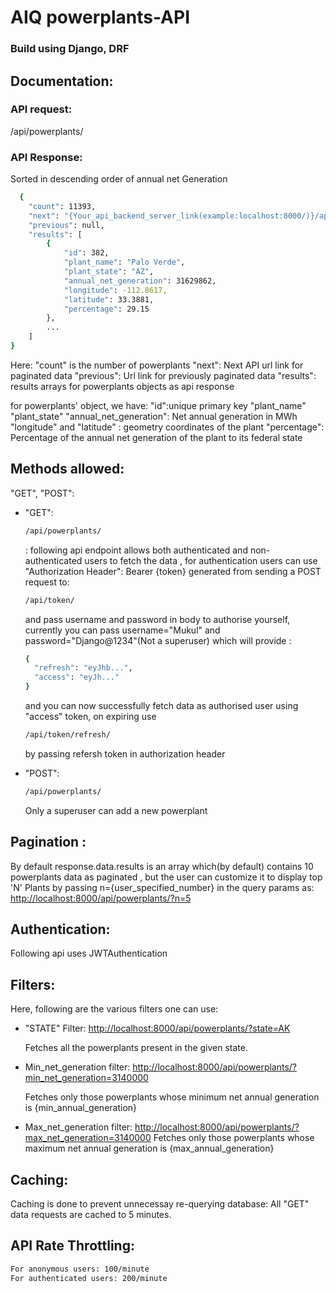 # AIQ powerplants-API

### Build using Django, DRF

## Documentation:
### API request:
   /api/powerplants/

### API Response:
  Sorted in descending order of annual net Generation 
```sh
  {
    "count": 11393,
    "next": "{Your_api_backend_server_link(example:localhost:8000/)}/api/powerplants/?limit=10&offset=10",
    "previous": null,
    "results": [
        {
            "id": 382,
            "plant_name": "Palo Verde",
            "plant_state": "AZ",
            "annual_net_generation": 31629862,
            "longitude": -112.8617,
            "latitude": 33.3881,
            "percentage": 29.15
        },
        ...
    ]
}
```
Here:
  "count" is the number of powerplants
  "next": Next API url link for paginated data
  "previous": Url link for previously paginated data
  "results": results arrays for powerplants objects as api response

  for powerplants' object, we have:
  "id":unique primary key
  "plant_name"
  "plant_state"
  "annual_net_generation": Net annual generation in MWh
  "longitude" and "latitude" : geometry coordinates of the plant
  "percentage": Percentage of the annual net generation of the plant to its federal state

## Methods allowed: 
"GET", "POST":

* "GET":
  ``` sh
  /api/powerplants/
  ```
  : following api endpoint allows both authenticated and non-authenticated users to fetch the data , for authentication users can use "Authorization Header": Bearer {token} generated from sending a POST request to: 
  ``` sh
  /api/token/
  ```
  and pass username and password in body to authorise yourself, currently you  can pass username="Mukul" and password="Django@1234"(Not   a superuser)
  which will provide :

  ``` sh
  {
    "refresh": "eyJhb...",
    "access": "eyJh..."
  }
  ```
  and you can now successfully fetch data as authorised user using "access" token, on expiring use
  ``` sh
  /api/token/refresh/
  ```
  by passing refersh token in authorization header

* "POST":
  ``` sh
  /api/powerplants/
  ```
  Only a superuser can add a new powerplant

  

## Pagination :
By default response.data.results is an array which(by default) contains 10 powerplants data as paginated , but the user can customize it to display top 'N' Plants by passing n={user_specified_number} in the query params as:
[http://localhost:8000/api/powerplants/?n=5](http://localhost:8000/api/powerplants/?n=5)

## Authentication:
Following api uses JWTAuthentication

## Filters:
Here, following are the various filters one can use:

* "STATE" Filter:
  [http://localhost:8000/api/powerplants/?state=AK](http://localhost:8000/api/powerplants/?state=AK)
  
  Fetches all the powerplants present in the given state.

* Min_net_generation filter:
  [http://localhost:8000/api/powerplants/?min_net_generation=3140000](http://localhost:8000/api/powerplants/?min_net_generation=3140000)

  Fetches only those powerplants whose minimum net annual generation is {min_annual_generation}

* Max_net_generation filter:
  [http://localhost:8000/api/powerplants/?max_net_generation=3140000](http://localhost:8000/api/powerplants/?max_net_generation=3140000)
  Fetches only those powerplants whose maximum net annual generation is {max_annual_generation}

## Caching:
Caching is done to prevent unnecessay re-querying database:
All "GET" data requests are cached to 5 minutes.

## API Rate Throttling:

``` sh
For anonymous users: 100/minute
For authenticated users: 200/minute
```


